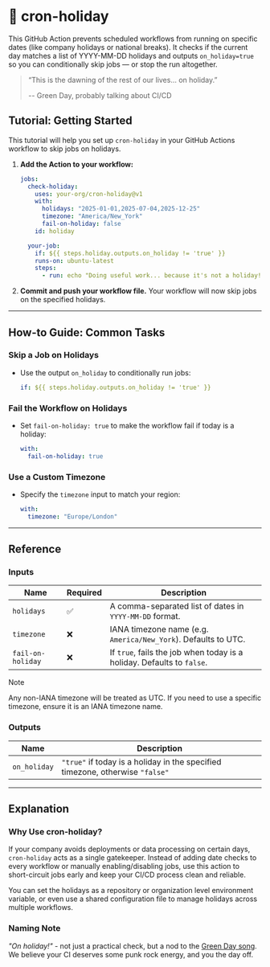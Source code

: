 # 🎸 cron-holiday

This GitHub Action prevents scheduled workflows from running on specific dates (like company holidays or national breaks). It checks if the current day matches a list of YYYY-MM-DD holidays and outputs `on_holiday=true` so you can conditionally skip jobs — or stop the run altogether.

> “This is the dawning of the rest of our lives... on holiday.”
>
> -- Green Day, probably talking about CI/CD

## Tutorial: Getting Started

This tutorial will help you set up `cron-holiday` in your GitHub Actions workflow to skip jobs on holidays.

1. **Add the Action to your workflow:**

   ```yaml
   jobs:
     check-holiday:
       uses: your-org/cron-holiday@v1
       with:
         holidays: "2025-01-01,2025-07-04,2025-12-25"
         timezone: "America/New_York"
         fail-on-holiday: false
       id: holiday

     your-job:
       if: ${{ steps.holiday.outputs.on_holiday != 'true' }}
       runs-on: ubuntu-latest
       steps:
         - run: echo "Doing useful work... because it's not a holiday!"
   ```

2. **Commit and push your workflow file.**
   Your workflow will now skip jobs on the specified holidays.

---

## How-to Guide: Common Tasks

### Skip a Job on Holidays

- Use the output `on_holiday` to conditionally run jobs:

  ```yaml
  if: ${{ steps.holiday.outputs.on_holiday != 'true' }}
  ```

### Fail the Workflow on Holidays

- Set `fail-on-holiday: true` to make the workflow fail if today is a holiday:

  ```yaml
  with:
    fail-on-holiday: true
  ```

### Use a Custom Timezone

- Specify the `timezone` input to match your region:

  ```yaml
  with:
    timezone: "Europe/London"
  ```

---

## Reference

### Inputs

| Name              | Required | Description                                                            |
| ----------------- | -------- | ---------------------------------------------------------------------- |
| `holidays`        | ✅        | A comma-separated list of dates in `YYYY-MM-DD` format.                |
| `timezone`        | ❌        | IANA timezone name (e.g. `America/New_York`). Defaults to UTC.         |
| `fail-on-holiday` | ❌        | If `true`, fails the job when today is a holiday. Defaults to `false`. |

> [!NOTE]
> Any non-IANA timezone will be treated as UTC. If you need to use a specific timezone, ensure it is an IANA timezone name.

### Outputs

| Name         | Description                                                                   |
| ------------ | ----------------------------------------------------------------------------- |
| `on_holiday` | `"true"` if today is a holiday in the specified timezone, otherwise `"false"` |

---

## Explanation

### Why Use cron-holiday?

If your company avoids deployments or data processing on certain days, `cron-holiday` acts as a single gatekeeper. Instead of adding date checks to every workflow or manually enabling/disabling jobs, use this action to short-circuit jobs early and keep your CI/CD process clean and reliable.

You can set the holidays as a repository or organization level environment variable, or even use a shared configuration file to manage holidays across multiple workflows.

### Naming Note

 *"On holiday!"* - not just a practical check, but a nod to the [Green Day song](https://genius.com/Green-day-holiday-lyrics).
 We believe your CI deserves some punk rock energy, and you the day off.
